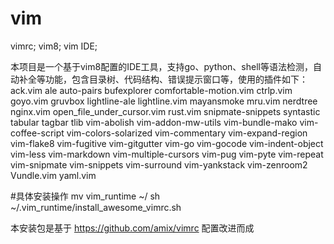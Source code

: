 # vim
vimrc; vim8; vim IDE;

本项目是一个基于vim8配置的IDE工具，支持go、python、shell等语法检测，自动补全等功能，包含目录树、代码结构、错误提示窗口等，使用的插件如下：
ack.vim
ale
auto-pairs
bufexplorer
comfortable-motion.vim
ctrlp.vim
goyo.vim
gruvbox
lightline-ale
lightline.vim
mayansmoke
mru.vim
nerdtree
nginx.vim
open_file_under_cursor.vim
rust.vim
snipmate-snippets
syntastic
tabular
tagbar
tlib
vim-abolish
vim-addon-mw-utils
vim-bundle-mako
vim-coffee-script
vim-colors-solarized
vim-commentary
vim-expand-region
vim-flake8
vim-fugitive
vim-gitgutter
vim-go
vim-gocode
vim-indent-object
vim-less
vim-markdown
vim-multiple-cursors
vim-pug
vim-pyte
vim-repeat
vim-snipmate
vim-snippets
vim-surround
vim-yankstack
vim-zenroom2
Vundle.vim
yaml.vim

#具体安装操作
mv vim_runtime ~/
sh ~/.vim_runtime/install_awesome_vimrc.sh

本安装包是基于 https://github.com/amix/vimrc 配置改进而成
